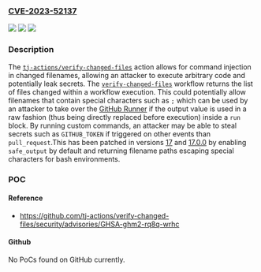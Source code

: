 ### [CVE-2023-52137](https://cve.mitre.org/cgi-bin/cvename.cgi?name=CVE-2023-52137)
![](https://img.shields.io/static/v1?label=Product&message=verify-changed-files&color=blue)
![](https://img.shields.io/static/v1?label=Version&message=%3C%2017.0.0%20&color=brightgreen)
![](https://img.shields.io/static/v1?label=Vulnerability&message=CWE-20%3A%20Improper%20Input%20Validation&color=brightgreen)

### Description

The [`tj-actions/verify-changed-files`](https://github.com/tj-actions/verify-changed-files) action allows for command injection in changed filenames, allowing an attacker to execute arbitrary code and potentially leak secrets. The [`verify-changed-files`](https://github.com/tj-actions/verify-changed-files) workflow returns the list of files changed within a workflow execution. This could potentially allow filenames that contain special characters such as `;` which can be used by an attacker to take over the [GitHub Runner](https://docs.github.com/en/actions/using-github-hosted-runners/about-github-hosted-runners) if the output value is used in a raw fashion (thus being directly replaced before execution) inside a `run` block. By running custom commands, an attacker may be able to steal secrets such as `GITHUB_TOKEN` if triggered on other events than `pull_request`.This has been patched in versions [17](https://github.com/tj-actions/verify-changed-files/releases/tag/v17) and [17.0.0](https://github.com/tj-actions/verify-changed-files/releases/tag/v17.0.0) by enabling `safe_output` by default and returning filename paths escaping special characters for bash environments.

### POC

#### Reference
- https://github.com/tj-actions/verify-changed-files/security/advisories/GHSA-ghm2-rq8q-wrhc

#### Github
No PoCs found on GitHub currently.

